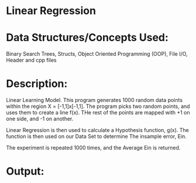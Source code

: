 
Linear Regression
===============


Data Structures/Concepts Used:
==============================
Binary Search Trees,
Structs, Object Oriented Programming (OOP), File I/O, Header and cpp files


Description:
============
Linear Learning Model. 
This program generates 1000 random data points within the region X = [-1,1]x[-1,1]. The program picks two random points, and uses them to 
create a line f(x). THe rest of the points are mapped with +1 on one side, and -1 on another.

Linear Regression is then used to calculate a Hypothesis function, g(x). The function is then used on our Data Set to determine
The insample error, Ein.

The experiment is repeated 1000 times, and the Average Ein is returned.
 
 
Output:
=======

        	